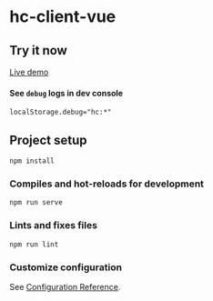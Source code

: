 # hc-client-vue

## Try it now

[Live demo](https://hc-client-vue.mirka.now.sh/)

#### See `debug` logs in dev console
```
localStorage.debug="hc:*"
```

## Project setup
```
npm install
```

### Compiles and hot-reloads for development
```
npm run serve
```

### Lints and fixes files
```
npm run lint
```

### Customize configuration
See [Configuration Reference](https://cli.vuejs.org/config/).
